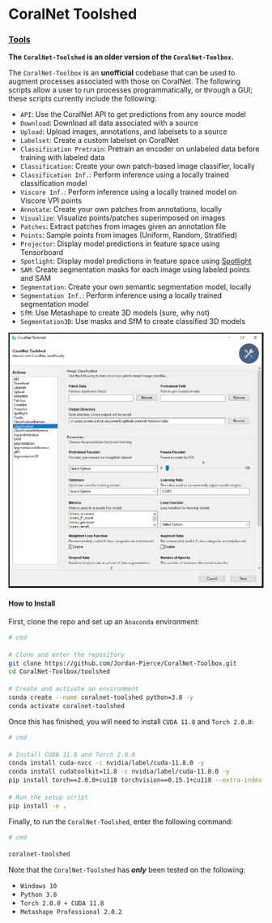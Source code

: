 # CoralNet Toolshed  

### [**Tools**](src/README.md#coralnet-toolbox)

**The `CoralNet-Toolshed` is an older version of the `CoralNet-Toolbox`.**

The `CoralNet-Toolbox` is an **unofficial** codebase that can be used to augment processes associated
with those on CoralNet. The following scripts allow a user to run processes programmatically, or through 
a GUI; these scripts currently include the following:

- `API`: Use the CoralNet API to get predictions from any source model
- `Download`: Download all data associated with a source
- `Upload`: Upload images, annotations, and labelsets to a source
- `Labelset`: Create a custom labelset on CoralNet
- `Classification Pretrain`: Pretrain an encoder on unlabeled data before training with labeled data
- `Classification`: Create your own patch-based image classifier, locally
- `Classification Inf.`: Perform inference using a locally trained classification model
- `Viscore Inf.`: Perform inference using a locally trained model on Viscore VPI points
- `Annotate`: Create your own patches from annotations, locally
- `Visualize`: Visualize points/patches superimposed on images
- `Patches`: Extract patches from images given an annotation file
- `Points`: Sample points from images (Uniform, Random, Stratified)
- `Projector`: Display model predictions in feature space using Tensorboard
- `Spotlight`: Display model predictions in feature space using [Spotlight](https://www.youtube.com/watch?v=zj2JgBi7VeM)
- `SAM`: Create segmentation masks for each image using labeled points and SAM
- `Segmentation`: Create your own semantic segmentation model, locally
- `Segmentation Inf.`: Perform inference using a locally trained segmentation model
- `SfM`: Use Metashape to create 3D models (sure, why not)
- `Segmentation3D`: Use masks and SfM to create classified 3D models

<p align="center">
  <img src="Figures/toolshed_gooey.PNG" alt="CoralNet-Toolbox-Features">
</p>

#### **How to Install**

First, clone the repo and set up an `Anaconda` environment:
```bash
# cmd

# Clone and enter the repository
git clone https://github.com/Jordan-Pierce/CoralNet-Toolbox.git
cd CoralNet-Toolbox/toolshed

# Create and activate an environment
conda create --name coralnet-toolshed python=3.8 -y
conda activate coralnet-toolshed
```
Once this has finished, you will need to install `CUDA 11.8` and `Torch 2.0.0`:
```bash
# cmd

# Install CUDA 11.8 and Torch 2.0.0
conda install cuda-nvcc -c nvidia/label/cuda-11.8.0 -y
conda install cudatoolkit=11.8 -c nvidia/label/cuda-11.8.0 -y
pip install torch==2.0.0+cu118 torchvision==0.15.1+cu118 --extra-index-url https://download.pytorch.org/whl/cu118

# Run the setup script
pip install -e .
```
Finally, to run the `CoralNet-Toolshed`, enter the following command:
```bash
# cmd

coralnet-toolshed
````

Note that the `CoralNet-Toolshed` has ***only*** been tested on the following:
- `Windows 10`
- `Python 3.8`
- `Torch 2.0.0 + CUDA 11.8`
- `Metashape Professional 2.0.2`